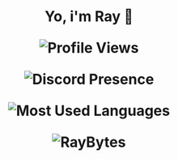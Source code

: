 <h1 align="center"> Yo, i'm Ray 👋

<p align="center"> <img src="https://komarev.com/ghpvc/?username=raybytes&color=blue&style=for-the-badge" alt="Profile Views" />

<p align="center"> <img src="https://lanyard.cnrad.dev/api/617398163438829570" alt="Discord Presence" />
<p align="center"> <img src="https://github-readme-stats.vercel.app/api/top-langs/?username=RayBytes&theme=blue-green" alt="Most Used Languages" />
<p align="center"> <img src="https://github-readme-stats-two-beige-46.vercel.app/api?username=RayBytes&theme=blue-green" alt="RayBytes" />

